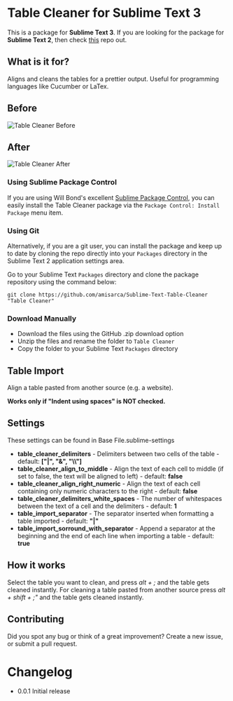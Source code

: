 # Table Cleaner for Sublime Text 3

This is a package for **Sublime Text 3**. If you are looking for the package for **Sublime Text 2**, then check [this](https://github.com/amisarca/Sublime-Text-2-Table-Cleaner) repo out.


## What is it for?

Aligns and cleans the tables for a prettier output. Useful for programming languages like Cucumber or LaTex.

## Before

![Table Cleaner Before](https://dl.dropbox.com/u/8314245/TableCleanerBefore.png)

## After

![Table Cleaner After](https://dl.dropbox.com/u/8314245/TableCleanerAfter.png)

### Using Sublime Package Control

If you are using Will Bond's excellent [Sublime Package Control](http://wbond.net/sublime_packages/package_control), you can easily install the Table Cleaner package via the `Package Control: Install Package` menu item.

### Using Git

Alternatively, if you are a git user, you can install the package and keep up to date by cloning the repo directly into your `Packages` directory in the Sublime Text 2 application settings area.

Go to your Sublime Text `Packages` directory and clone the package repository using the command below:

    git clone https://github.com/amisarca/Sublime-Text-Table-Cleaner "Table Cleaner"

### Download Manually

* Download the files using the GitHub .zip download option
* Unzip the files and rename the folder to `Table Cleaner`
* Copy the folder to your Sublime Text `Packages` directory

## Table Import

Align a table pasted from another source (e.g. a website).

**Works only if "Indent using spaces" is NOT checked.**

## Settings
These settings can be found in Base File.sublime-settings
- **table_cleaner_delimiters** - Delimiters between two cells of the table - default: **["|", "&", "\\\\"]**
- **table_cleaner_align_to_middle** - Align the text of each cell to middle (if set to false, the text will be aligned to left) - default: **false**
- **table_cleaner_align_right_numeric** - Align the text of each cell containing only numeric characters to the right - default: **false**
- **table_cleaner_delimiters_white_spaces** - The number of whitespaces between the text of a cell and the delimiters - default: **1**
- **table_import_separator** - The separator inserted when formatting a table imported - default: **"|"**
- **table_import_sorround_with_separator** - Append a separator at the beginning and the end of each line when importing a table - default: **true**

## How it works
Select the table you want to clean, and press *alt + ;* and the table gets cleaned instantly.
For cleaning a table pasted from another source press *alt + shift + ;"* and the table gets cleaned instantly.

## Contributing
Did you spot any bug or think of a great improvement? Create a new issue, or submit a pull request.

# Changelog
- 0.0.1 Initial release
